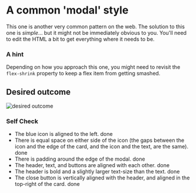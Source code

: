 # A common 'modal' style
This one is another very common pattern on the web. The solution to this one is _simple_... but it might not be immediately obvious to you. You'll need to edit the HTML a bit to get everything where it needs to be.

### A hint
Depending on how you approach this one, you might need to revisit the `flex-shrink` property to keep a flex item from getting smashed.

## Desired outcome

![desired outcome](./desired-outcome.png)

### Self Check

- The blue icon is aligned to the left. done
- There is equal space on either side of the icon (the gaps between the icon and the edge of the card, and the icon and the text, are the same). done
- There is padding around the edge of the modal. done
- The header, text, and buttons are aligned with each other. done
- The header is bold and a slightly larger text-size than the text. done
- The close button is vertically aligned with the header, and aligned in the top-right of the card. done
